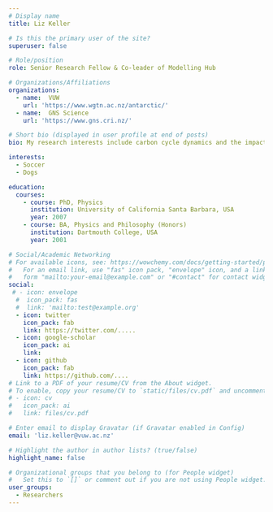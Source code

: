 ```yaml
---
# Display name
title: Liz Keller

# Is this the primary user of the site?
superuser: false

# Role/position
role: Senior Research Fellow & Co-leader of Modelling Hub

# Organizations/Affiliations
organizations:
  - name:  VUW 
    url: 'https://www.wgtn.ac.nz/antarctic/'
  - name:  GNS Science 
    url: 'https://www.gns.cri.nz/'

# Short bio (displayed in user profile at end of posts)
bio: My research interests include carbon cycle dynamics and the impact of changes in Antarctica on global climate. Using terrestrial ecosystem models and intermediate-complexity earth system model simulations, I investigate carbon fluxes and environmental change in the present and past warm intervals to understand possible future scenarios.

interests:
  - Soccer
  - Dogs

education:
  courses:
    - course: PhD, Physics 
      institution: University of California Santa Barbara, USA
      year: 2007
    - course: BA, Physics and Philosophy (Honors) 
      institution: Dartmouth College, USA
      year: 2001

# Social/Academic Networking
# For available icons, see: https://wowchemy.com/docs/getting-started/page-builder/#icons
#   For an email link, use "fas" icon pack, "envelope" icon, and a link in the
#   form "mailto:your-email@example.com" or "#contact" for contact widget.
social:
 # - icon: envelope
  #  icon_pack: fas
  #  link: 'mailto:test@example.org'
  - icon: twitter
    icon_pack: fab
    link: https://twitter.com/.....
  - icon: google-scholar
    icon_pack: ai
    link: 
  - icon: github
    icon_pack: fab
    link: https://github.com/....
# Link to a PDF of your resume/CV from the About widget.
# To enable, copy your resume/CV to `static/files/cv.pdf` and uncomment the lines below.
# - icon: cv
#   icon_pack: ai
#   link: files/cv.pdf

# Enter email to display Gravatar (if Gravatar enabled in Config)
email: 'liz.keller@vuw.ac.nz'

# Highlight the author in author lists? (true/false)
highlight_name: false

# Organizational groups that you belong to (for People widget)
#   Set this to `[]` or comment out if you are not using People widget.
user_groups:
  - Researchers
---
```


